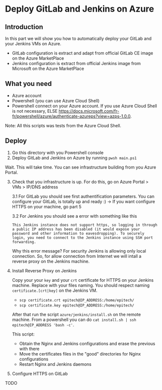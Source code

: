 # Deploy GitLab and Jenkins on Azure

## Introduction

In this part we will show you how to automatically deploy your GitLab and your Jenkins VMs on Azure.
- GitLab configuration is extract and adapt from official GitLab CE image on the Azure MarketPlace
- Jenkins configuration is extract from official Jenkins image from Microsoft on the Azure MarketPlace

## What you need

- Azure account
- Powershell (you can use Azure Cloud Shell)
- Powershell connect on your Azure account. If you use Azure Cloud Shell is not necessary, ELSE https://docs.microsoft.com/fr-fr/powershell/azure/authenticate-azureps?view=azps-1.0.0.

Note: All this scripts was tests from the Azure Cloud Shell.

## Deploy

1. Go this directory with you Powershell console
2. Deploy GitLab and Jenkins on Azure by running `pwsh main.ps1`

Wait. This will take time. You can see infrastructure building from you Azure Portal.

3. Check that you infrastructure is up. For do this, go on Azure Portal > VMs > IP/DNS address

    3.1 For GitLab you should see first authentification parameters. You can configure your GitLab, is totally up and ready :) -> If you want configure HTTPS on your machine, go part 5
  
    3.2 For Jenkins you should see a error with something like this 
  
      `This Jenkins instance does not support https, so logging in through a public IP address has been disabled (it would expose your password and other information to eavesdropping). To securely login, you need to connect to the Jenkins instance using SSH port forwarding.`
  
    Why this error message? For security Jenkins is allowing only local connection. So, for allow connection from Internet we will intall a reverse proxy on the Jenkins machine.
  

4. Install Reverse Proxy on Jenkins

    Copy your your `key` and your `crt` certificate for HTTPS on your Jenkins machine. Replace with your files naming. You should respect naming `certificate.[crt|key]` on the Jenkins VM.

    - `scp certificate.crt epitech@IP_ADDRESS:/home/epitech/`
    - `scp certificate.key epitech@IP_ADDRESS:/home/epitech/`

    After that run the script `azure/jenkins/install.sh` on the remote machine. From a powershell you can do `cat install.sh | ssh epitech@IP_ADDRESS 'bash -c'`.
    
    This script:
      - Obtain the Nginx and Jenkins configurations and erase the previous with there
      - Move the certificates files in the "good" directories for Nginx configurations
      - Restart Nginx and Jenkins daemons

5. Configure HTTPS on GitLab

  TODO
